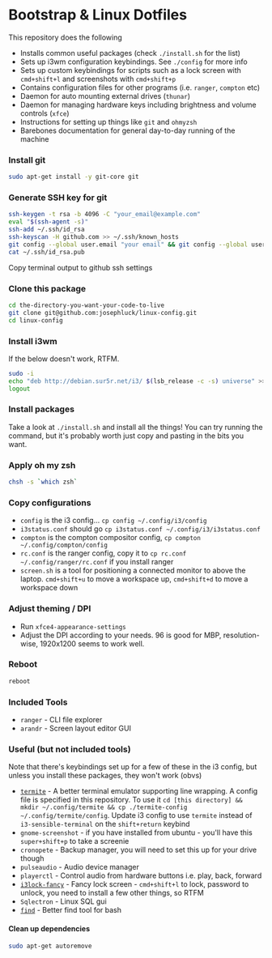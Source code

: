 # Bootstrap & Linux Dotfiles

This repository does the following

* Installs common useful packages (check `./install.sh` for the list)
* Sets up i3wm configuration keybindings. See `./config` for more info
* Sets up custom keybindings for scripts such as a lock screen with `cmd+shift+l` and screenshots with `cmd+shift+p`
* Contains configuration files for other programs (i.e. `ranger`, `compton` etc)
* Daemon for auto mounting external drives (`thunar`)
* Daemon for managing hardware keys including brightness and volume controls (`xfce`)
* Instructions for setting up things like `git` and `ohmyzsh`
* Barebones documentation for general day-to-day running of the machine

### Install git

```bash
sudo apt-get install -y git-core git
```

### Generate SSH key for git

```bash
ssh-keygen -t rsa -b 4096 -C "your_email@example.com"
eval "$(ssh-agent -s)"
ssh-add ~/.ssh/id_rsa
ssh-keyscan -H github.com >> ~/.ssh/known_hosts
git config --global user.email "your email" && git config --global user.name "your name"
cat ~/.ssh/id_rsa.pub
```

Copy terminal output to github ssh settings

### Clone this package

```bash
cd the-directory-you-want-your-code-to-live
git clone git@github.com:josephluck/linux-config.git
cd linux-config
```

### Install i3wm

If the below doesn't work, RTFM.

```bash
sudo -i
echo "deb http://debian.sur5r.net/i3/ $(lsb_release -c -s) universe" >> /etc/apt/sources.list
logout
```

### Install packages

Take a look at `./install.sh` and install all the things! You can try running the command, but it's probably worth just copy and pasting in the bits you want.

### Apply oh my zsh

```bash
chsh -s `which zsh`
```

### Copy configurations

* `config` is the i3 config... `cp config ~/.config/i3/config`
* `i3status.conf` should go `cp i3status.conf ~/.config/i3/i3status.conf`
* `compton` is the compton compositor config, `cp compton ~/.config/compton/config`
* `rc.conf` is the ranger config, copy it to `cp rc.conf ~/.config/ranger/rc.conf` if you install ranger
* `screen.sh` is a tool for positioning a connected monitor to above the laptop. `cmd+shift+u` to move a workspace up, `cmd+shift+d` to move a workspace down

### Adjust theming / DPI

* Run `xfce4-appearance-settings`
* Adjust the DPI according to your needs. 96 is good for MBP, resolution-wise, 1920x1200 seems to work well.

### Reboot

```bash
reboot
```

### Included Tools

* `ranger` - CLI file explorer
* `arandr` - Screen layout editor GUI

### Useful (but not included tools)

Note that there's keybindings set up for a few of these in the i3 config, but unless you install these packages, they won't work (obvs)

* [`termite`](https://github.com/thestinger/termite) - A better terminal emulator supporting line wrapping. A config file is specified in this repository. To use it `cd [this directory] && mkdir ~/.config/termite && cp ./termite-config ~/.config/termite/config`. Update i3 config to use `termite` instead of `i3-sensible-terminal` on the `shift+return` keybind
* `gnome-screenshot` - if you have installed from ubuntu - you'll have this `super+shift+p` to take a screenie
* `cronopete` - Backup manager, you will need to set this up for your drive though
* `pulseaudio` - Audio device manager
* `playerctl` - Control audio from hardware buttons i.e. play, back, forward
* [`i3lock-fancy`](https://github.com/josephluck/i3-lock) - Fancy lock screen - `cmd+shift+l` to lock, password to unlock, you need to install a few other things, so RTFM
* `Sqlectron` - Linux SQL gui
* [`find`](https://github.com/sharkdp/fd) - Better find tool for bash

#### Clean up dependencies

```bash
sudo apt-get autoremove
```

